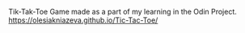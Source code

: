 Tik-Tak-Toe Game made as a part of my learning in the Odin Project.
https://olesiakniazeva.github.io/Tic-Tac-Toe/
